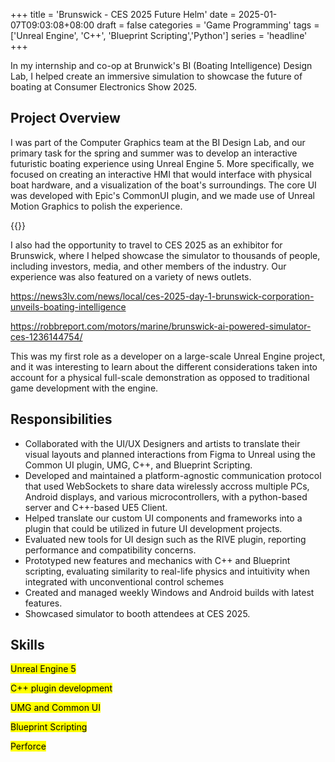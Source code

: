 +++
title = 'Brunswick - CES 2025 Future Helm'
date = 2025-01-07T09:03:08+08:00
draft = false
categories = 'Game Programming'
tags = ['Unreal Engine', 'C++', 'Blueprint Scripting','Python']
series = 'headline'
+++



In my internship and co-op at Brunwick's BI (Boating Intelligence) Design Lab, I helped create an immersive simulation to showcase the future of boating at Consumer Electronics Show 2025.

<!--more-->

## Project Overview

I was part of the Computer Graphics team at the BI Design Lab, and our primary task for the spring and summer was to develop an interactive futuristic boating experience using Unreal Engine 5. More specifically, we focused on creating an interactive HMI that would interface with physical boat hardware, and a visualization of the boat's surroundings. The core UI was developed with Epic's CommonUI plugin, and we made use of Unreal Motion Graphics to polish the experience.


{{<youtube vw8PXEdkfyM>}}


I also had the opportunity to travel to CES 2025 as an exhibitor for Brunswick, where I helped showcase the simulator to thousands of people, including investors, media, and other members of the industry. Our experience was also featured on a variety of news outlets.


https://news3lv.com/news/local/ces-2025-day-1-brunswick-corporation-unveils-boating-intelligence


https://robbreport.com/motors/marine/brunswick-ai-powered-simulator-ces-1236144754/


This was my first role as a developer on a large-scale Unreal Engine project, and it was interesting to learn about the different considerations taken into account for a physical full-scale demonstration as opposed to traditional game development with the engine. 

## Responsibilities

- Collaborated with the UI/UX Designers and artists to translate their visual layouts and planned interactions from Figma to Unreal using the Common UI plugin, UMG, C++, and Blueprint Scripting.
- Developed and maintained a platform-agnostic communication protocol that used WebSockets to share data wirelessly accross multiple PCs, Android displays, and various microcontrollers, with a python-based server and C++-based UE5 Client.
- Helped translate our custom UI components and frameworks into a plugin that could be utilized in future UI development projects.
- Evaluated new tools for UI design such as the RIVE plugin, reporting performance and compatibility concerns.
- Prototyped new features and mechanics with C++ and Blueprint scripting, evaluating similarity to real-life physics and intuitivity when integrated with unconventional control schemes
- Created and managed weekly Windows and Android builds with latest features.
- Showcased simulator to booth attendees at CES 2025.

## Skills
<mark>Unreal Engine 5</mark> 

<mark>C++ plugin development</mark> 

<mark>UMG and Common UI</mark> 

<mark>Blueprint Scripting</mark> 

<mark>Perforce</mark> 


